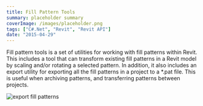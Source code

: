 ```yaml
---
title: Fill Pattern Tools
summary: placeholder summary
coverImage: /images/placeholder.png
tags: ["C#.Net", "Revit", "Revit API"]
date: "2015-04-29"
---
```


Fill pattern tools is a set of utilities for working with fill patterns within Revit. This includes a tool that can transform existing fill patterns in a Revit model by scaling and/or rotating a selected pattern. In addition, it also includes an export utility for exporting all the fill patterns in a project to a \*.pat file. This is useful when archiving patterns, and transferring patterns between projects.

![export fill patterns](export-fill-patterns.png)
